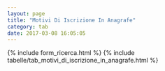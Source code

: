 ```yaml
---
layout: page
title: "Motivi Di Iscrizione In Anagrafe"
category: tab
date: 2017-03-08 16:05:05
---
```


{% include form_ricerca.html %}
{% include tabelle/tab_motivi_di_iscrizione_in_anagrafe.html %}

